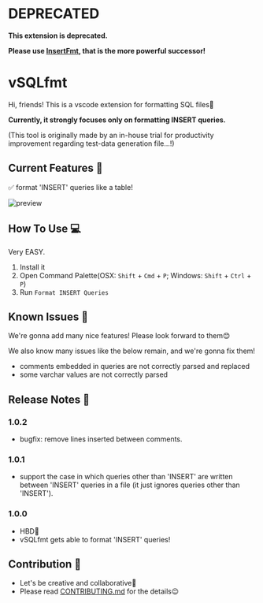 # DEPRECATED

**This extension is deprecated.**

**Please use
[InsertFmt](https://marketplace.visualstudio.com/items?itemName=canalun.insertfmt),
that is the more powerful successor!**

# vSQLfmt

Hi, friends! This is a vscode extension for formatting SQL files🥳

**Currently, it strongly focuses only on formatting INSERT queries.**

(This tool is originally made by an in-house trial for productivity improvement
regarding test-data generation file...!)

## Current Features 🎉

✅ format 'INSERT' queries like a table!

![preview](https://user-images.githubusercontent.com/61643630/218512239-eb1d784d-a86f-49cd-8b43-33708a02659c.gif)

## How To Use 💻

Very EASY.

1. Install it
2. Open Command Palette(OSX: `Shift` + `Cmd` + `P`; Windows: `Shift` + `Ctrl` +
   `P`)
3. Run `Format INSERT Queries`

## Known Issues 👾

We're gonna add many nice features! Please look forward to them😊

We also know many issues like the below remain, and we're gonna fix them!

- comments embedded in queries are not correctly parsed and replaced
- some varchar values are not correctly parsed

## Release Notes 📓

### 1.0.2

- bugfix: remove lines inserted between comments.

### 1.0.1

- support the case in which queries other than 'INSERT' are written between
  'INSERT' queries in a file (it just ignores queries other than 'INSERT').

### 1.0.0

- HBD🎂
- vSQLfmt gets able to format 'INSERT' queries!

## Contribution 🌟

- Let's be creative and collaborative👶
- Please read
  [CONTRIBUTING.md](https://github.com/canalun/vsqlfmt/blob/main/CONTRIBUTING.md)
  for the details😉
